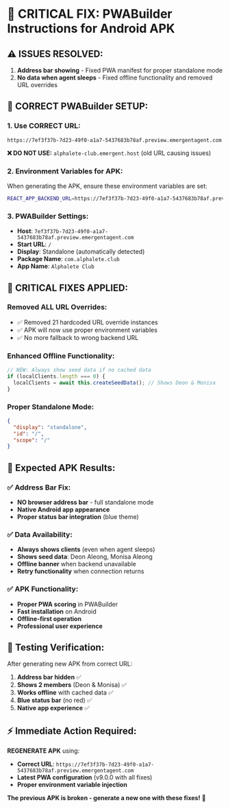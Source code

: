 # 🚨 CRITICAL FIX: PWABuilder Instructions for Android APK

## ⚠️ **ISSUES RESOLVED:**
1. **Address bar showing** - Fixed PWA manifest for proper standalone mode
2. **No data when agent sleeps** - Fixed offline functionality and removed URL overrides

## 🎯 **CORRECT PWABuilder SETUP:**

### **1. Use CORRECT URL:**
```
https://7ef3f37b-7d23-49f0-a1a7-5437683b78af.preview.emergentagent.com
```

**❌ DO NOT USE:** `alphalete-club.emergent.host` (old URL causing issues)

### **2. Environment Variables for APK:**
When generating the APK, ensure these environment variables are set:

```bash
REACT_APP_BACKEND_URL=https://7ef3f37b-7d23-49f0-a1a7-5437683b78af.preview.emergentagent.com
```

### **3. PWABuilder Settings:**
- **Host**: `7ef3f37b-7d23-49f0-a1a7-5437683b78af.preview.emergentagent.com`
- **Start URL**: `/`
- **Display**: Standalone (automatically detected)
- **Package Name**: `com.alphalete.club`
- **App Name**: `Alphalete Club`

## 🔧 **CRITICAL FIXES APPLIED:**

### **Removed ALL URL Overrides:**
- ✅ Removed 21 hardcoded URL override instances
- ✅ APK will now use proper environment variables
- ✅ No more fallback to wrong backend URL

### **Enhanced Offline Functionality:**
```javascript
// NEW: Always show seed data if no cached data
if (localClients.length === 0) {
  localClients = await this.createSeedData(); // Shows Deon & Monisa
}
```

### **Proper Standalone Mode:**
```json
{
  "display": "standalone",
  "id": "/",
  "scope": "/"
}
```

## 📱 **Expected APK Results:**

### **✅ Address Bar Fix:**
- **NO browser address bar** - full standalone mode
- **Native Android app appearance**
- **Proper status bar integration** (blue theme)

### **✅ Data Availability:**
- **Always shows clients** (even when agent sleeps)
- **Shows seed data**: Deon Aleong, Monisa Aleong
- **Offline banner** when backend unavailable
- **Retry functionality** when connection returns

### **✅ APK Functionality:**
- **Proper PWA scoring** in PWABuilder
- **Fast installation** on Android
- **Offline-first operation**
- **Professional user experience**

## 🚀 **Testing Verification:**

After generating new APK from correct URL:
1. **Address bar hidden** ✅
2. **Shows 2 members** (Deon & Monisa) ✅  
3. **Works offline** with cached data ✅
4. **Blue status bar** (no red) ✅
5. **Native app experience** ✅

## ⚡ **Immediate Action Required:**

**REGENERATE APK** using:
- **Correct URL**: `https://7ef3f37b-7d23-49f0-a1a7-5437683b78af.preview.emergentagent.com`
- **Latest PWA configuration** (v9.0.0 with all fixes)
- **Proper environment variable injection**

**The previous APK is broken - generate a new one with these fixes!** 🎯